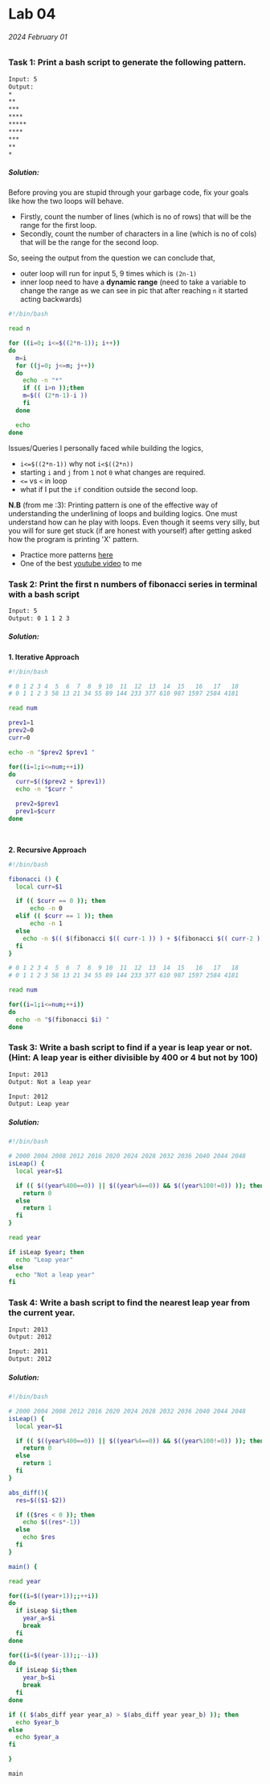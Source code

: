 # Lab 04
###### 2024 February 01 

### Task 1: Print a bash script to generate the following pattern. 
```txt
Input: 5
Output:
*
**
***
****
*****
****
***
**
*
```
##### Solution:

Before proving you are stupid through your garbage code, fix your goals like how the two loops will behave.

* Firstly, count the number of lines (which is no of rows) that will be the range for the first loop.
* Secondly, count the number of characters in a line (which is no of cols) that will be the range for the second loop.

So, seeing the output from the question we can conclude that,

* outer loop will run for input 5, 9 times which is `(2n-1)`
* inner loop need to have a **dynamic range** (need to take a variable to change the range as we can see in pic that after reaching `n` it started acting backwards)

```bash
#!/bin/bash

read n

for ((i=0; i<=$((2*n-1)); i++))
do
  m=i
  for ((j=0; j<=m; j++))
  do
    echo -n "*"
    if (( i>n ));then
    m=$(( (2*n-1)-i ))
    fi
  done

  echo
done
```

Issues/Queries I personally faced while building the logics,
* `i<=$((2*n-1))` why not `i<$((2*n))` 
* starting `i` and `j` from `1` not `0` what changes are required.
* `<=` vs `<` in loop
* what if I put the `if` condition outside the second loop.


**N.B** (from me :3): Printing pattern is one of the effective way of understanding the underlining of loops and building logics. One must understand how can he play with loops. Even though it seems very silly, but you will for sure get stuck (if are honest with yourself) after getting asked how the program is printing 'X' pattern.
* Practice more patterns [here](https://takeuforward.org/strivers-a2z-dsa-course/must-do-pattern-problems-before-starting-dsa/)
* One of the best [youtube video](https://www.youtube.com/watch?v=tNm_NNSB3_w) to me


### Task 2: Print the first n numbers of fibonacci series in terminal with a bash script

```txt
Input: 5
Output: 0 1 1 2 3
```

##### Solution:

**1. Iterative Approach**

```bash
#!/bin/bash

# 0 1 2 3 4  5  6  7  8  9 10  11  12  13  14  15   16   17   18 
# 0 1 1 2 3 58 13 21 34 55 89 144 233 377 610 987 1597 2584 4181

read num

prev1=1
prev2=0
curr=0

echo -n "$prev2 $prev1 "

for((i=1;i<=num;++i))
do
  curr=$(($prev2 + $prev1))
  echo -n "$curr "

  prev2=$prev1
  prev1=$curr
done
```
<br>

**2. Recursive Approach**
```bash
#!/bin/bash

fibonacci () {
  local curr=$1

  if (( $curr == 0 )); then
      echo -n 0
  elif (( $curr == 1 )); then
      echo -n 1
  else
    echo -n $(( $(fibonacci $(( curr-1 )) ) + $(fibonacci $(( curr-2 )) ) ))
  fi
}

# 0 1 2 3 4  5  6  7  8  9 10  11  12  13  14  15   16   17   18 
# 0 1 1 2 3 58 13 21 34 55 89 144 233 377 610 987 1597 2584 4181

read num

for((i=1;i<=num;++i))
do
  echo -n "$(fibonacci $i) "
done
```

### Task 3: Write a bash script to find if a year is leap year or not. (Hint: A leap year is either divisible by 400 or 4 but not by 100)

```txt
Input: 2013
Output: Not a leap year

Input: 2012
Output: Leap year
```

##### Solution:

```bash
#!/bin/bash

# 2000 2004 2008 2012 2016 2020 2024 2028 2032 2036 2040 2044 2048
isLeap() {
  local year=$1

  if (( $((year%400==0)) || $((year%4==0)) && $((year%100!=0)) )); then
    return 0
  else
    return 1
  fi
}

read year

if isLeap $year; then
  echo "Leap year"
else
  echo "Not a leap year"
fi

```

### Task 4: Write a bash script to find the nearest leap year from the current year.

```txt
Input: 2013
Output: 2012

Input: 2011
Output: 2012
```

##### Solution:

```bash
#!/bin/bash

# 2000 2004 2008 2012 2016 2020 2024 2028 2032 2036 2040 2044 2048
isLeap() {
  local year=$1

  if (( $((year%400==0)) || $((year%4==0)) && $((year%100!=0)) )); then
    return 0
  else
    return 1
  fi
}

abs_diff(){
  res=$(($1-$2))

  if (($res < 0 )); then 
    echo $((res*-1))
  else
    echo $res
  fi
}

main() {

read year

for((i=$((year+1));;++i))
do
  if isLeap $i;then
    year_a=$i 
    break
  fi
done

for((i=$((year-1));;--i))
do
  if isLeap $i;then
    year_b=$i 
    break
  fi
done

if (( $(abs_diff year year_a) > $(abs_diff year year_b) )); then
  echo $year_b
else
  echo $year_a
fi

}

main
```
